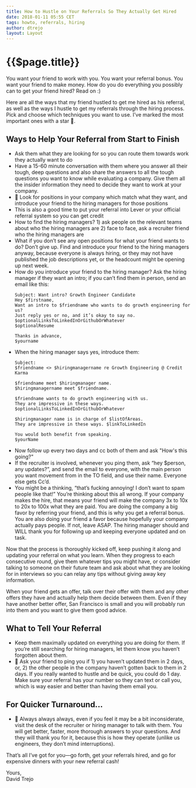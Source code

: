 ```yaml
---
title: How to Hustle on Your Referrals So They Actually Get Hired
date: 2018-01-11 05:55 CET
tags: howto, referrals, hiring
author: dtrejo
layout: Layout
---
```

# {{$page.title}}

You want your friend to work with you. You want your referral bonus. You want your friend to make money. How do you do everything you possibly can to get your friend hired? Read on :)

Here are all the ways that my friend hustled to get me hired as his referral, as well as the ways I hustle to get my referrals through the hiring process. Pick and choose which techniques you want to use. I’ve marked the most important ones with a star 💫.

## Ways to Help Your Referral from Start to Finish
- Ask them what they are looking for so you can route them towards work they actually want to do
- Have a 15-60 minute conversation with them where you answer all their tough, deep questions and also share the answers to all the tough questions you want to know while evaluating a company. Give them all the insider information they need to decide they want to work at your company.
- 💫 Look for positions in your company which match what they want, and introduce your friend to the hiring managers for those positions
- This is also a good time to put your referral into Lever or your official referral system so you can get credit
- How to find the hiring managers? 1) ask people on the relevant teams about who the hiring managers are 2) face to face, ask a recruiter friend who the hiring managers are
- What if you don’t see any open positions for what your friend wants to do? Don’t give up. Find and introduce your friend to the hiring managers anyway, because everyone is always hiring, or they may not have published the job descriptions yet, or the headcount might be opening up next week.
- How do you introduce your friend to the hiring manager? Ask the hiring manager if they want an intro; if you can’t find them in person, send an email like this:
    ```
    Subject: Want intro? Growth Engineer Candidate
    Hey $firstname, 
    Want an intro to $friendname who wants to do growth engineering for us?
    Just reply yes or no, and it’s okay to say no.
    $optionalLinksToLinkedInOrGithubOrWhatever
    $optionalResume
    
    Thanks in advance,
    $yourname
    ```
- When the hiring manager says yes, introduce them:  
    ```
    Subject:  
    $friendname <> $hiringmanagername re Growth Engineering @ Credit Karma
    
    $friendname meet $hiringmanager name.
    $hiringmanagername meet $friendname.

    $friendname wants to do growth engineering with us. 
    They are impressive in these ways. 
    $optionalLinksToLinkedInOrGithubOrWhatever

    $hiringmanager name is in charge of $listOfAreas. 
    They are impressive in these ways. $linkToLinkedIn

    You would both benefit from speaking.
    $yourName
    ```
- Now follow up every two days and cc both of them and ask "How's this going?"
- If the recruiter is involved, whenever you ping them, ask “hey $person, any updates?”, and send the email to everyone, with the main person you want movement from in the TO field, and use their name. Everyone else gets Cc’d.
- You might be a thinking, “that’s fucking annoying! I don’t want to spam people like that!” You’re thinking about this all wrong. If your company makes the hire, that means your friend will make the company 3x to 10x to 20x to 100x what they are paid. You are doing the company a big favor by referring your friend, and this is why you get a referral bonus. You are also doing your friend a favor because hopefully your company actually pays people. If not, leave ASAP. The hiring manager should and WILL thank you for following up and keeping everyone updated and on task.

Now that the process is thoroughly kicked off, keep pushing it along and updating your referral on what you learn. When they progress to each consecutive round, give them whatever tips you might have, or consider talking to someone on their future team and ask about what they are looking for in interviews so you can relay any tips without giving away key information.

When your friend gets an offer, talk over their offer with them and any other offers they have and actually help them decide between them. Even if they have another better offer, San Francisco is small and you will probably run into them and you want to give them good advice.

## What to Tell Your Referral
- Keep them maximally updated on everything you are doing for them. If you’re still searching for hiring managers, let them know you haven’t forgotten about them.
- 💫 Ask your friend to ping you if 1) you haven’t updated them in 2 days, or, 2) the other people in the company haven’t gotten back to them in 2 days. If you really wanted to hustle and be quick, you could do 1 day. Make sure your referral has your number so they can text or call you, which is way easier and better than having them email you.

## For Quicker Turnaround...
- 💫 Always always always, even if you feel it may be a bit inconsiderate, visit the desk of the recruiter or hiring manager to talk with them. You will get better, faster, more thorough answers to your questions. And they will thank you for it, because this is how they operate (unlike us engineers, they don’t mind interruptions).

That’s all I’ve got for you—go forth, get your referrals hired, and go for expensive dinners with your new referral cash!

Yours,  
David Trejo

